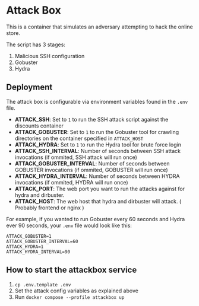 # Attack Box

This is a container that simulates an adversary attempting to hack the online store.

The script has 3 stages:
1) Malicious SSH configuration
2) Gobuster
3) Hydra

## Deployment

The attack box is configurable via environment variables found in the `.env` file.
- **ATTACK_SSH**: Set to `1` to run the SSH attack script against the discounts container
- **ATTACK_GOBUSTER**: Set to `1` to run the Gobuster tool for crawling directories on the container specified in `ATTACK_HOST`
- **ATTACK_HYDRA**: Set to `1` to run the Hydra tool for brute force login
- **ATTACK_SSH_INTERVAL**: Number of seconds between SSH attack invocations (if ommited, SSH attack will run once)
- **ATTACK_GOBUSTER_INTERVAL**: Number of seconds between GOBUSTER invocations (if ommited, GOBUSTER will run once)
- **ATTACK_HYDRA_INTERVAL**: Number of seconds between HYDRA invocations (if ommited, HYDRA will run once)
- **ATTACK_PORT**: The web port you want to run the attacks against for hydra and dirbuster.
- **ATTACK_HOST**: The web host that hydra and dirbuster will attack. ( Probably frontend or nginx )

For example, if you wanted to run Gobuster every 60 seconds and Hydra ever 90 seconds, your `.env` file would look like this:
```
ATTACK_GOBUSTER=1
ATTACK_GOBUSTER_INTERVAL=60
ATTACK_HYDRA=1
ATTACK_HYDRA_INTERVAL=90
```
## How to start the  attackbox service
1. `cp .env.template .env`
2. Set the attack config variables as explained above
3. Run `docker compose --profile attackbox up `
